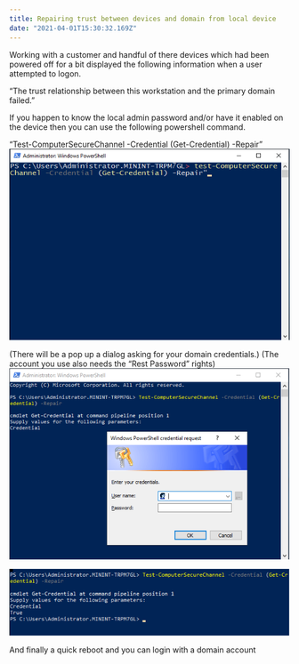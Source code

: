 ```yaml
---
title: Repairing trust between devices and domain from local device
date: "2021-04-01T15:30:32.169Z"
---
```


Working with a customer and handful of there devices which had been powered off for a bit displayed the following information when a user attempted to logon.

“The trust relationship between this workstation and the primary domain failed.”

If you happen to know the local admin password and/or have it enabled on the device then you can use the following powershell command.

“Test-ComputerSecureChannel -Credential (Get-Credential) -Repair”
![Incoming Connector](./PowershellCommand.png)

(There will be a pop up a dialog asking for your domain credentials.) (The account you use also needs the “Rest Password” rights)
![Incoming Connector](./PowerShellPrompt.png)

![Incoming Connector](./PowershellSuccuss.png)

And finally a quick reboot and you can login with a domain account
